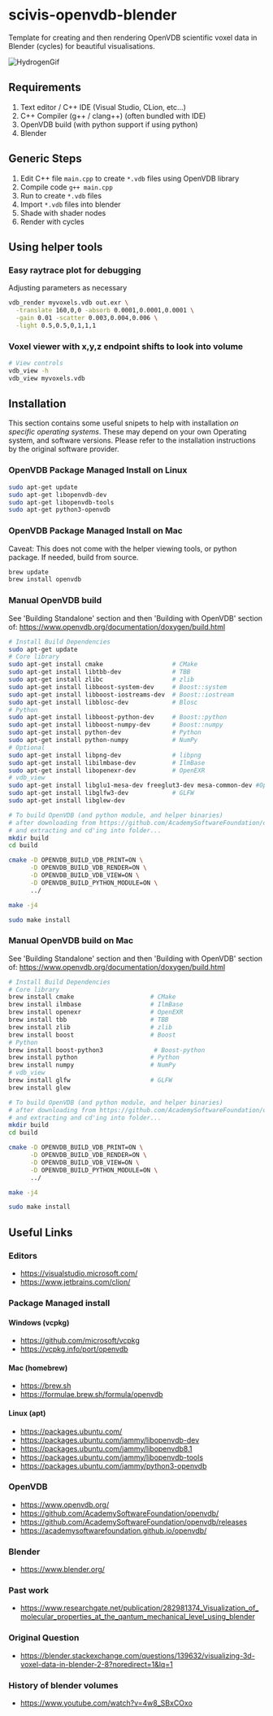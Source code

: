 # scivis-openvdb-blender
Template for creating and then rendering OpenVDB scientific voxel data in Blender (cycles) for beautiful visualisations.

![HydrogenGif](https://user-images.githubusercontent.com/9285131/157228859-012fad25-5cf1-4321-ab1f-4abe1548ecdd.gif)

## Requirements
1) Text editor / C++ IDE (Visual Studio, CLion, etc...)
2) C++ Compiler (g++ / clang++) (often bundled with IDE)
3) OpenVDB build (with python support if using python)
4) Blender

## Generic Steps
1) Edit C++ file `main.cpp` to create `*.vdb` files using OpenVDB library
2) Compile code `g++ main.cpp`
3) Run to create `*.vdb` files
4) Import `*.vdb` files into blender
5) Shade with shader nodes
6) Render with cycles

## Using helper tools
### Easy raytrace plot for debugging
Adjusting parameters as necessary
```bash
vdb_render myvoxels.vdb out.exr \
  -translate 160,0,0 -absorb 0.0001,0.0001,0.0001 \
  -gain 0.01 -scatter 0.003,0.004,0.006 \
  -light 0.5,0.5,0,1,1,1
```

### Voxel viewer with x,y,z endpoint shifts to look into volume
```bash
# View controls
vdb_view -h 
vdb_view myvoxels.vdb
```

## Installation
This section contains some useful snipets to help with installation *on specific operating systems*. These may depend on your own Operating system, and software versions. Please refer to the installation instructions by the original software provider.

### OpenVDB Package Managed Install on Linux
```bash
sudo apt-get update
sudo apt-get libopenvdb-dev
sudo apt-get libopenvdb-tools
sudo apt-get python3-openvdb
```

### OpenVDB Package Managed Install on Mac
Caveat: This does not come with the helper viewing tools, or python package. If needed, build from source.
```bash
brew update
brew install openvdb
```

### Manual OpenVDB build
See 'Building Standalone' section and then 'Building with OpenVDB' section of:
https://www.openvdb.org/documentation/doxygen/build.html

```bash
# Install Build Dependencies
sudo apt-get update
# Core library
sudo apt-get install cmake                   # CMake
sudo apt-get install libtbb-dev              # TBB
sudo apt-get install zlibc                   # zlib
sudo apt-get install libboost-system-dev     # Boost::system
sudo apt-get install libboost-iostreams-dev  # Boost::iostream
sudo apt-get install libblosc-dev            # Blosc
# Python
sudo apt-get install libboost-python-dev     # Boost::python
sudo apt-get install libboost-numpy-dev      # Boost::numpy
sudo apt-get install python-dev              # Python
sudo apt-get install python-numpy            # NumPy
# Optional
sudo apt-get install libpng-dev              # libpng
sudo apt-get install libilmbase-dev          # IlmBase
sudo apt-get install libopenexr-dev          # OpenEXR
# vdb_view
sudo apt-get install libglu1-mesa-dev freeglut3-dev mesa-common-dev #OpenGL
sudo apt-get install libglfw3-dev            # GLFW
sudo apt-get install libglew-dev

# To build OpenVDB (and python module, and helper binaries)
# after downloading from https://github.com/AcademySoftwareFoundation/openvdb/releases
# and extracting and cd'ing into folder...
mkdir build
cd build

cmake -D OPENVDB_BUILD_VDB_PRINT=ON \
      -D OPENVDB_BUILD_VDB_RENDER=ON \
      -D OPENVDB_BUILD_VDB_VIEW=ON \
      -D OPENVDB_BUILD_PYTHON_MODULE=ON \
      ../

make -j4

sudo make install
```

### Manual OpenVDB build on Mac
See 'Building Standalone' section and then 'Building with OpenVDB' section of:
https://www.openvdb.org/documentation/doxygen/build.html

```bash
# Install Build Dependencies
# Core library
brew install cmake                     # CMake
brew install ilmbase                   # IlmBase
brew install openexr                   # OpenEXR
brew install tbb                       # TBB
brew install zlib                      # zlib
brew install boost                     # Boost
# Python
brew install boost-python3              # Boost-python
brew install python                    # Python
brew install numpy                     # NumPy
# vdb_view
brew install glfw                      # GLFW
brew install glew

# To build OpenVDB (and python module, and helper binaries)
# after downloading from https://github.com/AcademySoftwareFoundation/openvdb/releases
# and extracting and cd'ing into folder...
mkdir build
cd build

cmake -D OPENVDB_BUILD_VDB_PRINT=ON \
      -D OPENVDB_BUILD_VDB_RENDER=ON \
      -D OPENVDB_BUILD_VDB_VIEW=ON \
      -D OPENVDB_BUILD_PYTHON_MODULE=ON \
      ../

make -j4

sudo make install
```

## Useful Links
### Editors
- https://visualstudio.microsoft.com/
- https://www.jetbrains.com/clion/

### Package Managed install
#### Windows (vcpkg)
- https://github.com/microsoft/vcpkg
- https://vcpkg.info/port/openvdb
#### Mac (homebrew)
- https://brew.sh
- https://formulae.brew.sh/formula/openvdb
#### Linux (apt)
- https://packages.ubuntu.com/
- https://packages.ubuntu.com/jammy/libopenvdb-dev
- https://packages.ubuntu.com/jammy/libopenvdb8.1
- https://packages.ubuntu.com/jammy/libopenvdb-tools
- https://packages.ubuntu.com/jammy/python3-openvdb

### OpenVDB
- https://www.openvdb.org/
- https://github.com/AcademySoftwareFoundation/openvdb/
- https://github.com/AcademySoftwareFoundation/openvdb/releases
- https://academysoftwarefoundation.github.io/openvdb/

### Blender
- https://www.blender.org/

### Past work
- https://www.researchgate.net/publication/282981374_Visualization_of_molecular_properties_at_the_qantum_mechanical_level_using_blender

### Original Question
- https://blender.stackexchange.com/questions/139632/visualizing-3d-voxel-data-in-blender-2-8?noredirect=1&lq=1

### History of blender volumes
- https://www.youtube.com/watch?v=4w8_SBxCOxo
